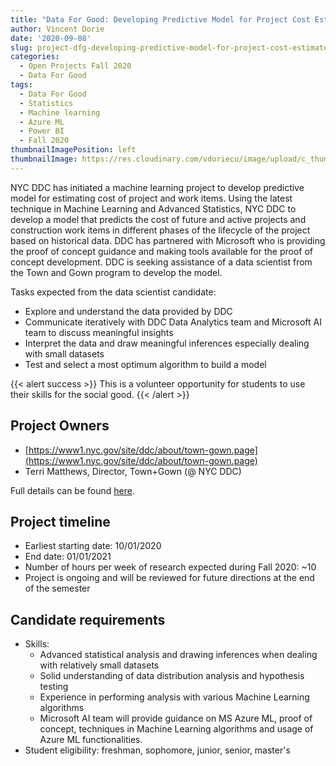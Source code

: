 ```yaml
---
title: "Data For Good: Developing Predictive Model for Project Cost Estimate"
author: Vincent Dorie
date: '2020-09-08'
slug: project-dfg-developing-predictive-model-for-project-cost-estimate
categories:
  - Open Projects Fall 2020
  - Data For Good
tags:
  - Data For Good
  - Statistics
  - Machine learning
  - Azure ML
  - Power BI
  - Fall 2020
thumbnailImagePosition: left
thumbnailImage: https://res.cloudinary.com/vdoriecu/image/upload/c_thumb,w_200,g_face/v1601393555/building_cstmdp.png
---
```


NYC DDC has initiated a machine learning project to develop predictive model for estimating cost of project and work items. Using the latest technique in Machine Learning and Advanced Statistics, NYC DDC to develop a model that predicts the cost of future and active projects and construction work items in different phases of the lifecycle of the project based on historical data. DDC has partnered with Microsoft who is providing the proof of concept guidance and making tools available for the proof of concept development. DDC is seeking assistance of a data scientist from the Town and Gown program to develop the model. 

<!--more-->

Tasks expected from the data scientist candidate:
+ Explore and understand the data provided by DDC
+ Communicate iteratively with DDC Data Analytics team and Microsoft AI team to discuss meaningful insights 
+ Interpret the data and draw meaningful inferences especially dealing with small datasets
+ Test and select a most optimum algorithm to build a model

{{< alert success >}}
This is a volunteer opportunity for students to use their skills for the social good.
{{< /alert >}}

## Project Owners
+ [https://www1.nyc.gov/site/ddc/about/town-gown.page](https://www1.nyc.gov/site/ddc/about/town-gown.page)
+ Terri Matthews, Director, Town+Gown (@ NYC DDC)

Full details can be found [here](/file/town_gown_cost_estimate.pdf).

## Project timeline
+ Earliest starting date: 10/01/2020
+ End date: 01/01/2021
+ Number of hours per week of research expected during Fall 2020: ~10
+ Project is ongoing and will be reviewed for future directions at the end of the semester

## Candidate requirements
+ Skills:
  - Advanced statistical analysis and drawing inferences when dealing with relatively small datasets 
  - Solid understanding of data distribution analysis and hypothesis testing 
  - Experience in performing analysis with various Machine Learning algorithms
  - Microsoft AI team will provide guidance on MS Azure ML, proof of concept, techniques in Machine Learning algorithms and usage of Azure ML functionalities.
+ Student eligibility: freshman, sophomore, junior, senior, master's

